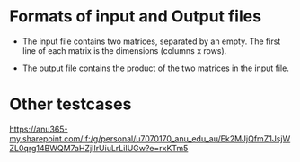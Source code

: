 # Formats of input and Output files

- The input file contains two matrices, separated by an empty. The first line of each matrix is the dimensions (columns x rows).

- The output file contains the product of the two matrices in the input file.

# Other testcases
https://anu365-my.sharepoint.com/:f:/g/personal/u7070170_anu_edu_au/Ek2MJjQfmZ1JsjWZL0qrg14BWQM7aHZjIIrUiuLrLiIUGw?e=rxKTm5
